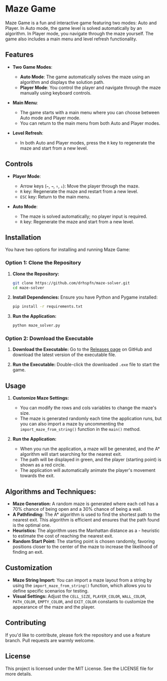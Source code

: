 # Maze Game

Maze Game is a fun and interactive game featuring two modes: Auto and Player. In Auto mode, the game level is solved automatically by an algorithm. In Player mode, you navigate through the maze yourself. The game also includes a main menu and level refresh functionality.

## Features

-   **Two Game Modes**:

    -   **Auto Mode**: The game automatically solves the maze using an algorithm and displays the solution path.
    -   **Player Mode**: You control the player and navigate through the maze manually using keyboard controls.

-   **Main Menu**:

    -   The game starts with a main menu where you can choose between Auto mode and Player mode.
    -   You can return to the main menu from both Auto and Player modes.

-   **Level Refresh**:
    -   In both Auto and Player modes, press the `R` key to regenerate the maze and start from a new level.

## Controls

-   **Player Mode**:

    -   Arrow keys (`←`, `→`, `↑`, `↓`): Move the player through the maze.
    -   `R` key: Regenerate the maze and restart from a new level.
    -   `ESC` key: Return to the main menu.

-   **Auto Mode**:
    -   The maze is solved automatically; no player input is required.
    -   `R` key: Regenerate the maze and start from a new level.

## Installation
You have two options for installing and running Maze Game:

### Option 1: Clone the Repository
1. **Clone the Repository:**

    ```bash
    git clone https://github.com/drhspfn/maze-solver.git
    cd maze-solver
    ```

2. **Install Dependencies:**
   Ensure you have Python and Pygame installed:
    ```bash
    pip install -r requirements.txt
    ```

3. **Run the Application:**
    ```bash
    python maze_solver.py
    ```
### Option 2: Download the Executable

1. **Download the Executable:**
Go to the [Releases page](https://google.com) on GitHub and download the latest version of the executable file.

2. **Run the Executable:**
Double-click the downloaded `.exe` file to start the game.

## Usage

1. **Customize Maze Settings:**

    - You can modify the rows and cols variables to change the maze's size.
    - The maze is generated randomly each time the application runs, but you can also import a maze by uncommenting the `import_maze_from_string()` function in the `main()` method.

2. **Run the Application:**
    - When you run the application, a maze will be generated, and the A\* algorithm will start searching for the nearest exit.
    - The path will be displayed in green, and the player (starting point) is shown as a red circle.
    - The application will automatically animate the player's movement towards the exit.

## Algorithms and Techniques:

-   **Maze Generation:** A random maze is generated where each cell has a 70% chance of being open and a 30% chance of being a wall.
-   **A Pathfinding:** The A\* algorithm is used to find the shortest path to the nearest exit. This algorithm is efficient and ensures that the path found is the optimal one.
-   **Heuristics:** The algorithm uses the Manhattan distance as a - heuristic to estimate the cost of reaching the nearest exit.
-   **Random Start Point:** The starting point is chosen randomly, favoring positions closer to the center of the maze to increase the likelihood of finding an exit.

## Customization

-   **Maze String Import:** You can import a maze layout from a string by using the `import_maze_from_string()` function, which allows you to define specific scenarios for testing.
-   **Visual Settings:** Adjust the `CELL_SIZE`, `PLAYER_COLOR`, `WALL_COLOR`, `PATH_COLOR`, `EMPTY_COLOR`, and `EXIT_COLOR` constants to customize the appearance of the maze and the player.

## Contributing

If you'd like to contribute, please fork the repository and use a feature branch. Pull requests are warmly welcome.

## License

This project is licensed under the MIT License. See the LICENSE file for more details.
